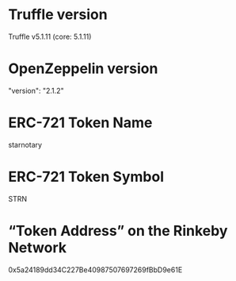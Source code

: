 # Truffle version 

Truffle v5.1.11 (core: 5.1.11)

# OpenZeppelin version

"version": "2.1.2"

# ERC-721 Token Name

starnotary

# ERC-721 Token Symbol

STRN

# “Token Address” on the Rinkeby Network

0x5a24189dd34C227Be40987507697269fBbD9e61E